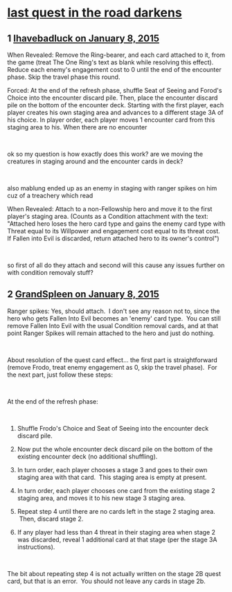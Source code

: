 # [last quest in the road darkens](https://community.fantasyflightgames.com/topic/131208-last-quest-in-the-road-darkens/)

## 1 [Ihavebadluck on January 8, 2015](https://community.fantasyflightgames.com/topic/131208-last-quest-in-the-road-darkens/?do=findComment&comment=1397012)

When Revealed: Remove the Ring-bearer, and each card attached to it, from the game (treat The One Ring's text as blank while resolving this effect). Reduce each enemy's engagement cost to 0 until the end of the encounter phase. Skip the travel phase this round.

Forced: At the end of the refresh phase, shuffle Seat of Seeing and Forod's Choice into the encounter discard pile. Then, place the encounter discard pile on the bottom of the encounter deck. Starting with the first player, each player creates his own staging area and advances to a different stage 3A of his choice. In player order, each player moves 1 encounter card from this staging area to his. When there are no encounter

 

ok so my question is how exactly does this work? are we moving the creatures in staging around and the encounter cards in deck?

 

also mablung ended up as an enemy in staging with ranger spikes on him cuz of a treachery which read

When Revealed: Attach to a non-Fellowship hero and move it to the first player's staging area. (Counts as a Condition attachment with the text: "Attached hero loses the hero card type and gains the enemy card type with Threat equal to its Willpower and engagement cost equal to its threat cost. If Fallen into Evil is discarded, return attached hero to its owner's control")

 

so first of all do they attach and second will this cause any issues further on with condition removaly stuff?


## 2 [GrandSpleen on January 8, 2015](https://community.fantasyflightgames.com/topic/131208-last-quest-in-the-road-darkens/?do=findComment&comment=1397147)

Ranger spikes: Yes, should attach.  I don't see any reason not to, since the hero who gets Fallen Into Evil becomes an 'enemy' card type.  You can still remove Fallen Into Evil with the usual Condition removal cards, and at that point Ranger Spikes will remain attached to the hero and just do nothing.  

 

About resolution of the quest card effect... the first part is straightforward (remove Frodo, treat enemy engagement as 0, skip the travel phase).  For the next part, just follow these steps:

 

At the end of the refresh phase:

 

1) Shuffle Frodo's Choice and Seat of Seeing into the encounter deck discard pile.  

2) Now put the whole encounter deck discard pile on the bottom of the existing encounter deck (no additional shuffling).

3) In turn order, each player chooses a stage 3 and goes to their own staging area with that card.  This staging area is empty at present.

4) In turn order, each player chooses one card from the existing stage 2 staging area, and moves it to his new stage 3 staging area.

5) Repeat step 4 until there are no cards left in the stage 2 staging area.  Then, discard stage 2.  

6) If any player had less than 4 threat in their staging area when stage 2 was discarded, reveal 1 additional card at that stage (per the stage 3A instructions).

 

The bit about repeating step 4 is not actually written on the stage 2B quest card, but that is an error.  You should not leave any cards in stage 2b.

